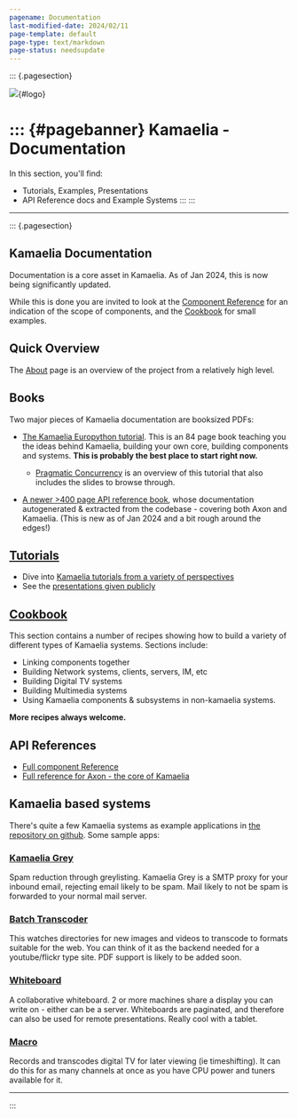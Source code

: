 ```yaml
---
pagename: Documentation
last-modified-date: 2024/02/11
page-template: default
page-type: text/markdown
page-status: needsupdate
---
```

::: {.pagesection}

![](/site-resources/cat-trans-medium.png){#logo}

::: {#pagebanner}
Kamaelia - Documentation
=======================================

In this section, you\'ll find:

* Tutorials, Examples, Presentations
* API Reference docs and Example Systems
:::
:::

------------------------------------------------------------------------

::: {.pagesection}
## Kamaelia Documentation

Documentation is a core asset in Kamaelia. As of Jan 2024, this is now
being significantly updated.

While this is done you are invited to look at the [Component Reference](/Components.html) for an indication of the scope of
components, and the [Cookbook](/Cookbook.html) for small examples.

## Quick Overview

The [About](/About.html) page is an overview of the project from a
relatively high level. 

## Books

Two major pieces of Kamaelia documentation are booksized PDFs:

* [The Kamaelia Europython tutorial](/downloads/20090619.KamaeliaPragmaticConcurrencyEuropython09.Final.pdf).
  This is an 84 page book teaching you the ideas behind Kamaelia,
  building your own core, building components and systems.
  **This is probably the best place to start right now.**

  * [Pragmatic Concurrency](/PragmaticConcurrency.html) is an overview of
    this tutorial that also includes the slides to browse through.

* [A newer \>400 page API reference book](/downloads/AxonKamaelia_docs.pdf),
  whose documentation autogenerated & extracted from the codebase -
  covering both Axon and Kamaelia.  (This is new as of Jan 2024 and a bit
  rough around the edges!)


## [Tutorials](/Tutorials.html)

-   Dive into [Kamaelia tutorials from a variety of perspectives](/Tutorials.html)
-   See the [presentations given publicly](/Presentations.html)


## [Cookbook](/Cookbook.html)

This section contains a number of recipes showing how to build a variety
of different types of Kamaelia systems. Sections include:

-   Linking components together
-   Building Network systems, clients, servers, IM, etc
-   Building Digital TV systems
-   Building Multimedia systems
-   Using Kamaelia components & subsystems in non-kamaelia systems.

**More recipes always welcome.**


## API References

* [Full component Reference](/Components.html)
* [Full reference for Axon - the core of Kamaelia](/Docs/Axon/Axon.html)


## Kamaelia based systems

There\'s quite a few Kamaelia systems as example applications in [the
repository on
github](https://github.com/sparkslabs/kamaelia/tree/master/Code/Python/Apps).
Some sample apps:

### [Kamaelia Grey](/KamaeliaGrey.html)

Spam reduction through greylisting. Kamaelia Grey is a SMTP proxy for
your inbound email, rejecting email likely to be spam. Mail likely to
not be spam is forwarded to your normal mail server.

### [Batch Transcoder](/ActiveFileProcessor.html)

This watches directories for new images and videos to transcode to
formats suitable for the web. You can think of it as the backend needed
for a youtube/flickr type site. PDF support is likely to be added soon.

### [Whiteboard](/Developers/Projects/Whiteboard.html)

A collaborative whiteboard. 2 or more machines share a display you can
write on - either can be a server. Whiteboards are paginated, and
therefore can also be used for remote presentations. Really cool with a
tablet.

### [Macro](/KamaeliaMacro.html)

Records and transcodes digital TV for later viewing (ie timeshifting).
It can do this for as many channels at once as you have CPU power and
tuners available for it.

---
:::
